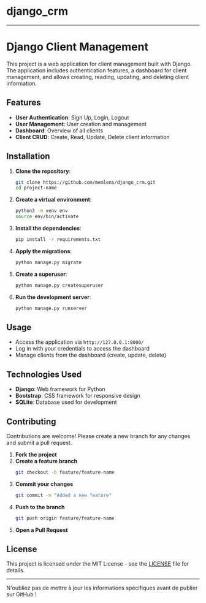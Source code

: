# django_crm

---

# **Django Client Management**

This project is a web application for client management built with Django. The application includes authentication features, a dashboard for client management, and allows creating, reading, updating, and deleting client information.

## **Features**

- **User Authentication**: Sign Up, Login, Logout
- **User Management**: User creation and management
- **Dashboard**: Overview of all clients
- **Client CRUD**: Create, Read, Update, Delete client information

## **Installation**

1. **Clone the repository**:
   ```bash
   git clone https://github.com/memlens/django_crm.git
   cd project-name
   ```

2. **Create a virtual environment**:
   ```bash
   python3 -m venv env
   source env/bin/activate
   ```

3. **Install the dependencies**:
   ```bash
   pip install -r requirements.txt
   ```

4. **Apply the migrations**:
   ```bash
   python manage.py migrate
   ```

5. **Create a superuser**:
   ```bash
   python manage.py createsuperuser
   ```

6. **Run the development server**:
   ```bash
   python manage.py runserver
   ```

## **Usage**

- Access the application via `http://127.0.0.1:8000/`
- Log in with your credentials to access the dashboard
- Manage clients from the dashboard (create, update, delete)

## **Technologies Used**

- **Django**: Web framework for Python
- **Bootstrap**: CSS framework for responsive design
- **SQLite**: Database used for development

## **Contributing**

Contributions are welcome! Please create a new branch for any changes and submit a pull request.

1. **Fork the project**
2. **Create a feature branch**
   ```bash
   git checkout -b feature/feature-name
   ```
3. **Commit your changes**
   ```bash
   git commit -m "Added a new feature"
   ```
4. **Push to the branch**
   ```bash
   git push origin feature/feature-name
   ```
5. **Open a Pull Request**

## **License**

This project is licensed under the MIT License - see the [LICENSE](LICENSE) file for details.

---

N'oubliez pas de mettre à jour les informations spécifiques avant de publier sur GitHub !
